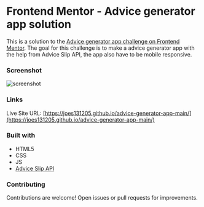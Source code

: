 # Frontend Mentor - Advice generator app solution

This is a solution to the [Advice generator app challenge on Frontend Mentor](https://www.frontendmentor.io/challenges/advice-generator-app-QdUG-13db). The goal for this challenge is to make a advice generator app with the help from Advice Slip API, the app also have to be mobile responsive.

### Screenshot

![screenshot](https://github.com/Joes131205/advice-generator-app-main/assets/86814315/4042400e-ce22-4d05-bf5e-a763c8df7546)

### Links

Live Site URL: [https://joes131205.github.io/advice-generator-app-main/](https://joes131205.github.io/advice-generator-app-main/)

### Built with

-   HTML5
-   CSS
-   JS
-   [Advice Slip API](https://api.adviceslip.com/)

### Contributing

Contributions are welcome! Open issues or pull requests for improvements.
